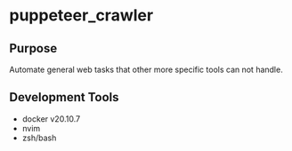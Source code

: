 # puppeteer_crawler

## Purpose
Automate general web tasks that other more specific tools can not handle.

## Development Tools
- docker v20.10.7
- nvim
- zsh/bash

